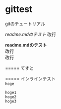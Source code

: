 gittest
=======

gitのチュートリアル

*readme.mdのテスト*
改行

**readme.mdのテスト**  
改行  
改行

=====
てすと

=====
インラインテスト  
`hoge`

    hoge1
    hoge2
    hoge3
